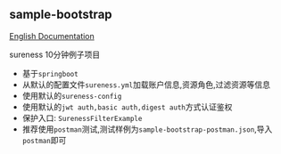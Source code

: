 ## sample-bootstrap  

[English Documentation](README.md) 

sureness 10分钟例子项目  

- 基于`springboot`
- 从默认的配置文件`sureness.yml`加载账户信息,资源角色,过滤资源等信息  
- 使用默认的`sureness-config`  
- 使用默认的`jwt auth,basic auth,digest auth`方式认证鉴权
- 保护入口: `SurenessFilterExample`  
- 推荐使用`postman`测试,测试样例为`sample-bootstrap-postman.json`,导入`postman`即可  
